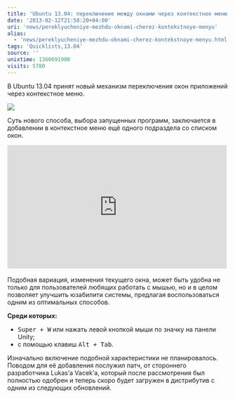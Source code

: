 ```yaml
---
title: 'Ubuntu 13.04: переключение между окнами через контекстное меню'
date: '2013-02-12T21:58:20+04:00'
uri: 'news/pereklyucheniye-mezhdu-oknami-cherez-kontekstnoye-menyu'
alias: 
  - 'news/pereklyucheniye-mezhdu-oknami-cherez-kontekstnoye-menyu.html'
tags: 'Quicklists,13.04'
source: ''
unixtime: 1360691900
visits: 5780
---
```

В Ubuntu 13.04 принят новый механизм переключения окон приложений через контекстное меню.

[![](img/2013/02/12/21-00/ubuntu-8468875544-o.jpg)](img/2013/02/12/21-00/ubuntu-8468875544-o.jpg)

Суть нового способа, выбора запущенных программ, заключается в добавлении в контекстное меню ещё одного подраздела со списком окон.

<iframe width="500" height="281" src="http://www.youtube.com/embed/mMZJQiykXmE" frameborder="0" allowfullscreen=""></iframe> 

Подобная вариация, изменения текущего окна, может быть удобна не только для пользователей любящих работать с мышью, но и в целом позволяет улучшить юзабилити системы, предлагая воспользоваться одним из оптимальных способов.

**Среди которых:**

*   <kbd>Super + W</kbd> или нажать левой кнопкой мыши по значку на панели Unity;
*   с помощью клавиш <kbd>Alt + Tab</kbd>.

Изначально включение подобной характеристики не планировалось. Поводом для её добавления послужил патч, от стороннего разработчика Lukas’а Vacek’а, который после рассмотрения был полностью одобрен и теперь скоро будет загружен в дистрибутив с одним из следующих обновлений.
